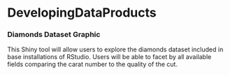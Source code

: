 # DevelopingDataProducts

### Diamonds Dataset Graphic

This Shiny tool will allow users to explore the diamonds dataset included in base installations of RStudio. Users will be able to facet by all available fields comparing the carat number to the quality of the cut.
